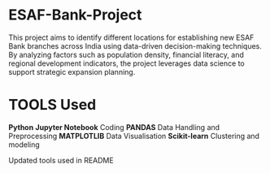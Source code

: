 # ESAF-Bank-Project
This project aims to identify different locations for establishing new ESAF Bank branches across India using data-driven decision-making techniques. By analyzing factors such as population density, financial literacy, and regional development indicators, the project leverages data science to support strategic expansion planning.
# TOOLS Used
**Python**
**Jupyter Notebook** Coding
**PANDAS** Data Handling and Preprocessing
**MATPLOTLIB** Data Visualisation
**Scikit-learn** Clustering and modeling

Updated tools used in README
